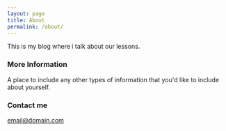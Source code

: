 ```yaml
---
layout: page
title: About
permalink: /about/
---
```


This is my blog where i talk about our lessons.

### More Information

A place to include any other types of information that you'd like to include about yourself.

### Contact me

[email@domain.com](mailto:email@domain.com)
